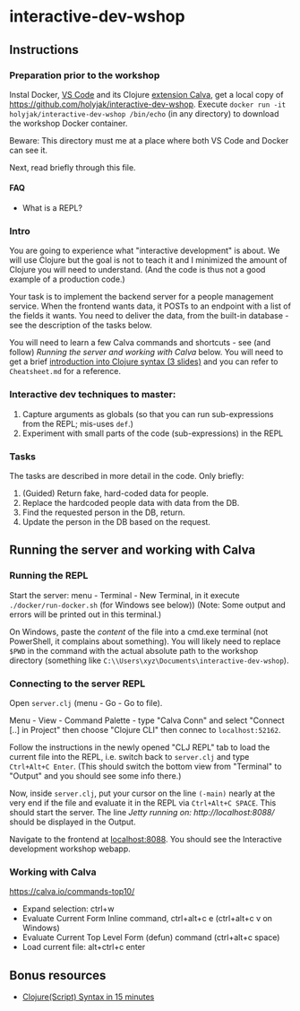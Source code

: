# interactive-dev-wshop

## Instructions

### Preparation prior to the workshop

Instal Docker, [VS Code](https://code.visualstudio.com/) and its Clojure [extension Calva](https://code.visualstudio.com/), get a local copy of https://github.com/holyjak/interactive-dev-wshop. Execute `docker run -it holyjak/interactive-dev-wshop /bin/echo` (in any directory) to download the workshop Docker container.

Beware: This directory must me at a place where both VS Code and Docker can see it.

Next, read briefly through this file.

#### FAQ

* What is a REPL?

### Intro

You are going to experience what "interactive development" is about. We will use Clojure but the goal is not to teach it and I minimized the amount of Clojure you will need to understand. (And the code is thus not a good example of a production code.)

Your task is to implement the backend server for a people management service. When the frontend wants data, it POSTs to an endpoint with a list of the fields it wants. You need to deliver the data, from the built-in database - see the description of the tasks below.

You will need to learn a few Calva commands and shortcuts - see (and follow) _Running the server and working with Calva_ below. You will need to get a brief [introduction into Clojure syntax (3 slides)](doc/Clojure%20syntax%20intro%20slides.pdf) and you can refer to `Cheatsheet.md` for a reference.

### Interactive dev techniques to master:

1. Capture arguments as globals (so that you can run sub-expressions from the REPL; mis-uses `def`.)
2. Experiment with small parts of the code (sub-expressions) in the REPL

### Tasks

The tasks are described in more detail in the code. Only briefly:

1. (Guided) Return fake, hard-coded data for people.
2. Replace the hardcoded people data with data from the DB.
3. Find the requested person in the DB, return.
4. Update the person in the DB based on the request.

## Running the server and working with Calva

### Running the REPL

Start the server: menu - Terminal - New Terminal, in it execute `./docker/run-docker.sh` (for Windows see below))
(Note: Some output and errors will be printed out in this terminal.)

On Windows, paste the _content_ of the file into a cmd.exe terminal (not PowerShell, it complains about something). You will likely need to replace `$PWD` in the command with the actual absolute path to the workshop directory (something like `C:\\Users\xyz\Documents\interactive-dev-wshop`).

### Connecting to the server REPL

Open `server.clj` (menu - Go - Go to file).

Menu - View - Command Palette - type "Calva Conn" and select "Connect [..] in Project" then choose "Clojure CLI" then connec to `localhost:52162`.

Follow the instructions in the newly opened "CLJ REPL" tab to load the current file into the REPL, i.e. switch back to `server.clj` and type `Ctrl+Alt+C Enter`.
(This should switch the bottom view from "Terminal" to "Output" and you should see some info there.)

Now, inside `server.clj`, put your cursor on the line `(-main)` nearly at the very end if the file and evaluate it in the REPL via `Ctrl+Alt+C SPACE`. This should start the server. The line _Jetty running on: http://localhost:8088/_ should be displayed in the Output.

Navigate to the frontend at [localhost:8088](http://localhost:8088/). You should see the Interactive development workshop webapp.

### Working with Calva

https://calva.io/commands-top10/

* Expand selection: ctrl+w
* Evaluate Current Form Inline command, ctrl+alt+c e (ctrl+alt+c v on Windows)
* Evaluate Current Top Level Form (defun) command (ctrl+alt+c space)
* Load current file: alt+ctrl+c enter

## Bonus resources

* [Clojure(Script) Syntax in 15 minutes](https://github.com/shaunlebron/ClojureScript-Syntax-in-15-minutes)